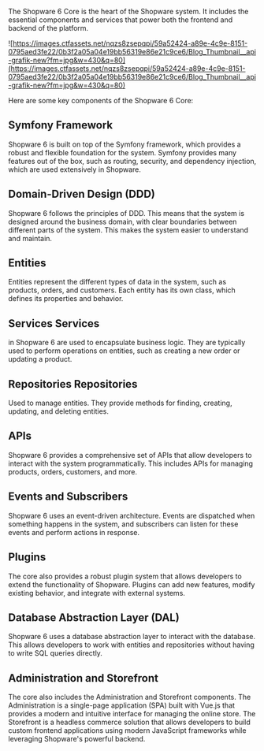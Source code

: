 The Shopware 6 Core is the heart of the Shopware system. It includes the essential components and services that power both the frontend and backend of the platform.

![https://images.ctfassets.net/nqzs8zsepqpi/59a52424-a89e-4c9e-8151-0795aed3fe22/0b3f2a05a04e19bb56319e86e21c9ce6/Blog_Thumbnail__api-grafik-new?fm=jpg&w=430&q=80](https://images.ctfassets.net/nqzs8zsepqpi/59a52424-a89e-4c9e-8151-0795aed3fe22/0b3f2a05a04e19bb56319e86e21c9ce6/Blog_Thumbnail__api-grafik-new?fm=jpg&w=430&q=80)



Here are some key components of the Shopware 6 Core:

## Symfony Framework 
Shopware 6 is built on top of the Symfony framework, which provides a robust and flexible foundation for the system. Symfony provides many features out of the box, such as routing, security, and dependency injection, which are used extensively in Shopware.

## Domain-Driven Design (DDD) 
Shopware 6 follows the principles of DDD. This means that the system is designed around the business domain, with clear boundaries between different parts of the system. This makes the system easier to understand and maintain.

## Entities  
Entities represent the different types of data in the system, such as products, orders, and customers. Each entity has its own class, which defines its properties and behavior.

## Services Services
in Shopware 6 are used to encapsulate business logic. They are typically used to perform operations on entities, such as creating a new order or updating a product.

## Repositories Repositories
Used to manage entities. They provide methods for finding, creating, updating, and deleting entities.

## APIs
Shopware 6 provides a comprehensive set of APIs that allow developers to interact with the system programmatically. This includes APIs for managing products, orders, customers, and more.

## Events and Subscribers
Shopware 6 uses an event-driven architecture. Events are dispatched when something happens in the system, and subscribers can listen for these events and perform actions in response.

## Plugins
The core also provides a robust plugin system that allows developers to extend the functionality of Shopware. Plugins can add new features, modify existing behavior, and integrate with external systems.

## Database Abstraction Layer (DAL)
Shopware 6 uses a database abstraction layer to interact with the database. This allows developers to work with entities and repositories without having to write SQL queries directly.

## Administration and Storefront
The core also includes the Administration and Storefront components. The Administration is a single-page application (SPA) built with Vue.js that provides a modern and intuitive interface for managing the online store. The Storefront is a headless commerce solution that allows developers to build custom frontend applications using modern JavaScript frameworks while leveraging Shopware's powerful backend.
